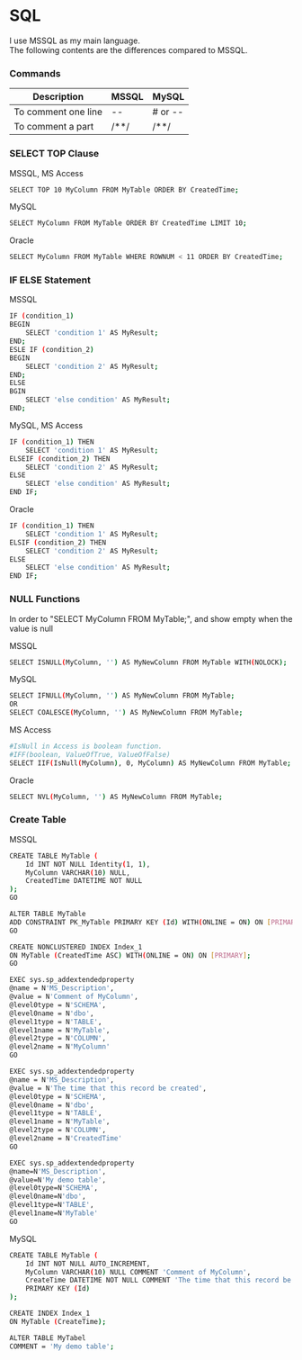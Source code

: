 # SQL
I use MSSQL as my main language.
<br />
The following contents are the differences compared to MSSQL.

### Commands
| Description | MSSQL | MySQL |
| ----------- | ----- | ----- |
| To comment one line | -- | # or -- |
| To comment a part | /**/ | /**/ |

### SELECT TOP Clause
MSSQL, MS Access
```bash
SELECT TOP 10 MyColumn FROM MyTable ORDER BY CreatedTime;
```
MySQL
```bash
SELECT MyColumn FROM MyTable ORDER BY CreatedTime LIMIT 10;
```
Oracle
```bash
SELECT MyColumn FROM MyTable WHERE ROWNUM < 11 ORDER BY CreatedTime;
```

### IF ELSE Statement
MSSQL
```bash
IF (condition_1)
BEGIN
	SELECT 'condition 1' AS MyResult;
END;
ESLE IF (condition_2)
BEGIN
	SELECT 'condition 2' AS MyResult;
END;
ELSE
BGIN
	SELECT 'else condition' AS MyResult;
END;
```

MySQL, MS Access
```bash
IF (condition_1) THEN
	SELECT 'condition 1' AS MyResult;
ELSEIF (condition_2) THEN
	SELECT 'condition 2' AS MyResult;
ELSE
	SELECT 'else condition' AS MyResult;
END IF;
```

Oracle
```bash
IF (condition_1) THEN
	SELECT 'condition 1' AS MyResult;
ELSIF (condition_2) THEN
	SELECT 'condition 2' AS MyResult;
ELSE
	SELECT 'else condition' AS MyResult;
END IF;
```

### NULL Functions
In order to "SELECT MyColumn FROM MyTable;", and show empty when the value is null

MSSQL
```bash
SELECT ISNULL(MyColumn, '') AS MyNewColumn FROM MyTable WITH(NOLOCK);
```

MySQL
```bash
SELECT IFNULL(MyColumn, '') AS MyNewColumn FROM MyTable;
OR
SELECT COALESCE(MyColumn, '') AS MyNewColumn FROM MyTable;
```

MS Access
```bash
#IsNull in Access is boolean function.
#IFF(boolean, ValueOfTrue, ValueOfFalse)
SELECT IIF(IsNull(MyColumn), 0, MyColumn) AS MyNewColumn FROM MyTable;
```

Oracle
```bash
SELECT NVL(MyColumn, '') AS MyNewColumn FROM MyTable;
```

### Create Table
MSSQL
```bash
CREATE TABLE MyTable (
	Id INT NOT NULL Identity(1, 1),
	MyColumn VARCHAR(10) NULL,
	CreatedTime DATETIME NOT NULL
);
GO

ALTER TABLE MyTable
ADD CONSTRAINT PK_MyTable PRIMARY KEY (Id) WITH(ONLINE = ON) ON [PRIMARY];
GO

CREATE NONCLUSTERED INDEX Index_1
ON MyTable (CreatedTime ASC) WITH(ONLINE = ON) ON [PRIMARY];
GO

EXEC sys.sp_addextendedproperty
@name = N'MS_Description',
@value = N'Comment of MyColumn',
@level0type = N'SCHEMA',
@level0name = N'dbo',
@level1type = N'TABLE',
@level1name = N'MyTable',
@level2type = N'COLUMN',
@level2name = N'MyColumn'
GO

EXEC sys.sp_addextendedproperty
@name = N'MS_Description',
@value = N'The time that this record be created',
@level0type = N'SCHEMA',
@level0name = N'dbo',
@level1type = N'TABLE',
@level1name = N'MyTable',
@level2type = N'COLUMN',
@level2name = N'CreatedTime'
GO

EXEC sys.sp_addextendedproperty
@name=N'MS_Description',
@value=N'My demo table',
@level0type=N'SCHEMA',
@level0name=N'dbo',
@level1type=N'TABLE',
@level1name=N'MyTable'
GO

```

MySQL
```bash
CREATE TABLE MyTable (
	Id INT NOT NULL AUTO_INCREMENT,
	MyColumn VARCHAR(10) NULL COMMENT 'Comment of MyColumn',
	CreateTime DATETIME NOT NULL COMMENT 'The time that this record be created',
	PRIMARY KEY (Id)
);

CREATE INDEX Index_1
ON MyTable (CreateTime);

ALTER TABLE MyTabel
COMMENT = 'My demo table';
```